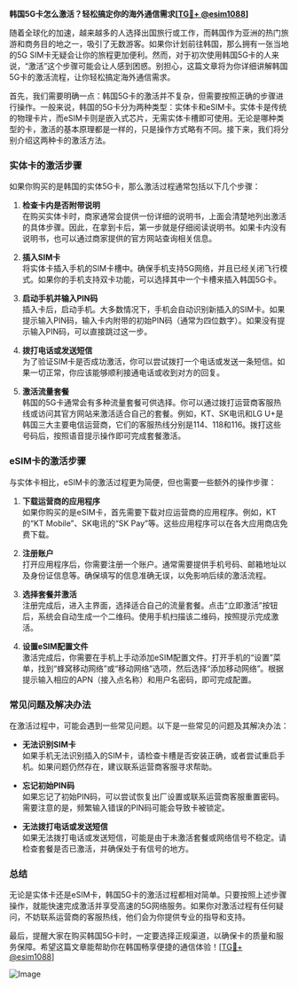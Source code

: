**韩国5G卡怎么激活？轻松搞定你的海外通信需求[[TG💪+ @esim1088](https://t.me/s/esim1088)]**

随着全球化的加速，越来越多的人选择出国旅行或工作，而韩国作为亚洲的热门旅游和商务目的地之一，吸引了无数游客。如果你计划前往韩国，那么拥有一张当地的5G SIM卡无疑会让你的旅程更加便利。然而，对于初次使用韩国5G卡的人来说，“激活”这个步骤可能会让人感到困惑。别担心，这篇文章将为你详细讲解韩国5G卡的激活流程，让你轻松搞定海外通信需求。

首先，我们需要明确一点：韩国5G卡的激活并不复杂，但需要按照正确的步骤进行操作。一般来说，韩国的5G卡分为两种类型：实体卡和eSIM卡。实体卡是传统的物理卡片，而eSIM卡则是嵌入式芯片，无需实体卡槽即可使用。无论是哪种类型的卡，激活的基本原理都是一样的，只是操作方式略有不同。接下来，我们将分别介绍这两种卡的激活方法。

### 实体卡的激活步骤

如果你购买的是韩国的实体5G卡，那么激活过程通常包括以下几个步骤：

1. **检查卡内是否附带说明**  
   在购买实体卡时，商家通常会提供一份详细的说明书，上面会清楚地列出激活的具体步骤。因此，在拿到卡后，第一步就是仔细阅读说明书。如果卡内没有说明书，也可以通过商家提供的官方网站查询相关信息。

2. **插入SIM卡**  
   将实体卡插入手机的SIM卡槽中。确保手机支持5G网络，并且已经关闭飞行模式。如果你的手机支持双卡功能，可以选择其中一个卡槽来插入韩国5G卡。

3. **启动手机并输入PIN码**  
   插入卡后，启动手机。大多数情况下，手机会自动识别新插入的SIM卡。如果提示输入PIN码，输入卡内附带的初始PIN码（通常为四位数字）。如果没有提示输入PIN码，可以直接跳过这一步。

4. **拨打电话或发送短信**  
   为了验证SIM卡是否成功激活，你可以尝试拨打一个电话或发送一条短信。如果一切正常，你应该能够顺利接通电话或收到对方的回复。

5. **激活流量套餐**  
   韩国的5G卡通常会有多种流量套餐可供选择。你可以通过拨打运营商客服热线或访问其官方网站来激活适合自己的套餐。例如，KT、SK电讯和LG U+是韩国三大主要电信运营商，它们的客服热线分别是114、118和116。拨打这些号码后，按照语音提示操作即可完成套餐激活。

### eSIM卡的激活步骤

与实体卡相比，eSIM卡的激活过程更为简便，但也需要一些额外的操作步骤：

1. **下载运营商的应用程序**  
   如果你购买的是eSIM卡，首先需要下载对应运营商的应用程序。例如，KT的“KT Mobile”、SK电讯的“SK Pay”等。这些应用程序可以在各大应用商店免费下载。

2. **注册账户**  
   打开应用程序后，你需要注册一个账户。通常需要提供手机号码、邮箱地址以及身份证信息等。确保填写的信息准确无误，以免影响后续的激活流程。

3. **选择套餐并激活**  
   注册完成后，进入主界面，选择适合自己的流量套餐。点击“立即激活”按钮后，系统会自动生成一个二维码。使用手机扫描该二维码，按照提示完成激活。

4. **设置eSIM配置文件**  
   激活完成后，你需要在手机上手动添加eSIM配置文件。打开手机的“设置”菜单，找到“蜂窝移动网络”或“移动网络”选项，然后选择“添加移动网络”。根据提示输入相应的APN（接入点名称）和用户名密码，即可完成配置。

### 常见问题及解决办法

在激活过程中，可能会遇到一些常见问题。以下是一些常见的问题及其解决办法：

- **无法识别SIM卡**  
  如果手机无法识别插入的SIM卡，请检查卡槽是否安装正确，或者尝试重启手机。如果问题仍然存在，建议联系运营商客服寻求帮助。

- **忘记初始PIN码**  
  如果忘记了初始PIN码，可以尝试恢复出厂设置或联系运营商客服重置密码。需要注意的是，频繁输入错误的PIN码可能会导致卡被锁定。

- **无法拨打电话或发送短信**  
  如果无法拨打电话或发送短信，可能是由于未激活套餐或网络信号不稳定。请检查套餐是否已激活，并确保处于有信号的地方。

### 总结

无论是实体卡还是eSIM卡，韩国5G卡的激活过程都相对简单。只要按照上述步骤操作，就能快速完成激活并享受高速的5G网络服务。如果你对激活过程有任何疑问，不妨联系运营商的客服热线，他们会为你提供专业的指导和支持。

最后，提醒大家在购买韩国5G卡时，一定要选择正规渠道，以确保卡的质量和服务保障。希望这篇文章能帮助你在韩国畅享便捷的通信体验！[[TG💪+ @esim1088](https://t.me/s/esim1088)] 

![Image](https://i.postimg.cc/4NQfJmqS/Snipaste-2025-05-13-00-14-12.png)